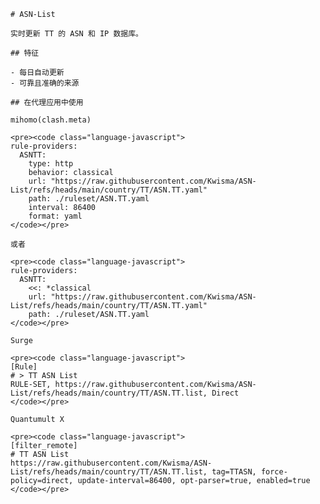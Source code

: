 
    # ASN-List
    
    实时更新 TT 的 ASN 和 IP 数据库。
    
    ## 特征
    
    - 每日自动更新
    - 可靠且准确的来源
    
    ## 在代理应用中使用
    
    mihomo(clash.meta)
   
    <pre><code class="language-javascript">
    rule-providers:
      ASNTT:
        type: http
        behavior: classical
        url: "https://raw.githubusercontent.com/Kwisma/ASN-List/refs/heads/main/country/TT/ASN.TT.yaml"
        path: ./ruleset/ASN.TT.yaml
        interval: 86400
        format: yaml
    </code></pre>

    或者

    <pre><code class="language-javascript">
    rule-providers:
      ASNTT:
        <<: *classical
        url: "https://raw.githubusercontent.com/Kwisma/ASN-List/refs/heads/main/country/TT/ASN.TT.yaml"
        path: ./ruleset/ASN.TT.yaml
    </code></pre>
    
    Surge
    
    <pre><code class="language-javascript">
    [Rule]
    # > TT ASN List
    RULE-SET, https://raw.githubusercontent.com/Kwisma/ASN-List/refs/heads/main/country/TT/ASN.TT.list, Direct
    </code></pre>
    
    Quantumult X
    
    <pre><code class="language-javascript">
    [filter_remote]
    # TT ASN List
    https://raw.githubusercontent.com/Kwisma/ASN-List/refs/heads/main/country/TT/ASN.TT.list, tag=TTASN, force-policy=direct, update-interval=86400, opt-parser=true, enabled=true
    </code></pre>
    